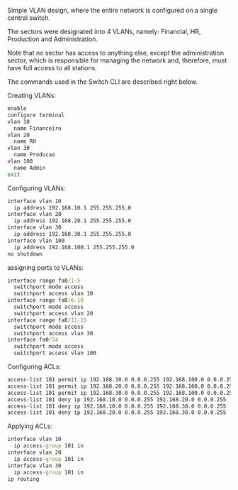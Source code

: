 Simple VLAN design, where the entire network is configured on a single central switch.

The sectors were designated into 4 VLANs, namely: Financial, HR, Production and Administration.

Note that no sector has access to anything else, except the administration sector, which is responsible for managing the network and, therefore, must have full access to all stations.

The commands used in the Switch CLI are described right below.

Creating VLANs:
```bat
enable
configure terminal
vlan 10
  name Financeiro
vlan 20
  name RH
vlan 30
  name Producao
vlan 100
  name Admin
exit
```
Configuring VLANs:
```bat
interface vlan 10
  ip address 192.168.10.1 255.255.255.0
interface vlan 20
  ip address 192.168.20.1 255.255.255.0
interface vlan 30
  ip address 192.168.30.1 255.255.255.0
interface vlan 100
  ip address 192.168.100.1 255.255.255.0
no shutdown
```
assigning ports to VLANs:
```bat
interface range fa0/1-5
  switchport mode access
  switchport access vlan 10
interface range fa0/6-10
  switchport mode access
  switchport access vlan 20
interface range fa0/11-15
  switchport mode access
  switchport access vlan 30
interface fa0/24
  switchport mode access
  switchport access vlan 100
```
Configuring ACLs:
```bat
access-list 101 permit ip 192.168.10.0 0.0.0.255 192.168.100.0 0.0.0.255
access-list 101 permit ip 192.168.20.0 0.0.0.255 192.168.100.0 0.0.0.255
access-list 101 permit ip 192.168.30.0 0.0.0.255 192.168.100.0 0.0.0.255
access-list 101 deny ip 192.168.10.0 0.0.0.255 192.168.20.0 0.0.0.255
access-list 101 deny ip 192.168.10.0 0.0.0.255 192.168.30.0 0.0.0.255
access-list 101 deny ip 192.168.20.0 0.0.0.255 192.168.30.0 0.0.0.255
```
Applying ACLs:
```bat
interface vlan 10
  ip access-group 101 in
interface vlan 20
  ip access-group 101 in
interface vlan 30
  ip access-group 101 in
ip routing
```


